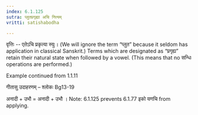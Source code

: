 ```yaml
---
index: 6.1.125
sutra: प्लुतप्रगृह्या अचि नित्यम्
vritti: satishabodha

---
```

वृत्तिः -- एतेऽचि प्रकृत्या स्युः। (We will ignore the term “प्लुत” because it seldom has application in classical Sanskrit.) Terms which are designated as “प्रगृह्य” retain their natural state when followed by a vowel. (This means that no सन्धिः operations are performed.) 


Example continued from 1.1.11


गीतासु उदाहरणम् – श्लोकः Bg13-19


अनादी + उभौ = अनादी + उभौ । Note: 6.1.125 prevents 6.1.77 इको यणचि from applying.
